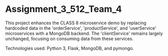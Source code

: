 # Assignment_3_512_Team_4

This project enhances the CLASS 8 microservice demo by replacing hardcoded data in the 'orderService', 'productService', and 'userService' microservices with a MongoDB backend. The 'clientService' remains largely unchanged, focusing on consuming data from these services. 

Technologies used: Python 3, Flask, MongoDB, and pymongo.
